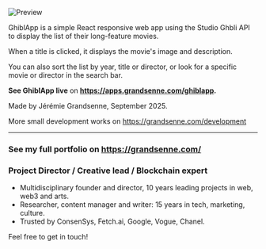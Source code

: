 


![Preview](https://apps.grandsenne.com/ghiblapp/assets/princesse-mononoke-CESeXHLj.webp)


GhiblApp is a simple React responsive web app using the Studio Ghbli API to display the list of their long-feature movies.

When a title is clicked, it displays the movie's image and description.

You can also sort the list by year, title or director, or look for a specific movie or director in the search bar. 


**See GhiblApp live** on **<a href='https://apps.grandsenne.com/ghiblapp/' target='_blank'>https://apps.grandsenne.com/ghiblapp</a>.**


Made by Jérémie Grandsenne, September 2025. 

More small development works on <a href='https://grandsenne.com/development/' target='_blank'>https://grandsenne.com/development</a>

---


### See my full portfolio on <a href='https://grandsenne.com' target='_blank' style='text-decoration:underline;'>https://grandsenne.com/</a> 
### Project Director / Creative lead / Blockchain expert

- Multidisciplinary founder and director, 10 years leading projects in web, web3 and arts.
- Researcher, content manager and writer: 15 years in tech, marketing, culture.
- Trusted by ConsenSys, Fetch.ai, Google, Vogue, Chanel. 

Feel free to get in touch!